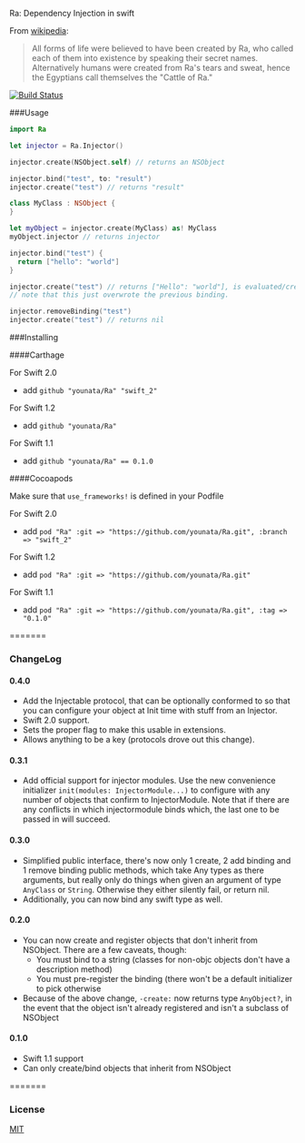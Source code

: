 Ra: Dependency Injection in swift

From [wikipedia](http://en.wikipedia.org/wiki/Ra): 

>All forms of life were believed to have been created by Ra, who called each of them into existence by speaking their secret names. Alternatively humans were created from Ra's tears and sweat, hence the Egyptians call themselves the "Cattle of Ra."

[![Build Status](https://api.travis-ci.org/younata/Ra.svg)](https://travis-ci.org/younata/Ra)

###Usage

```swift
import Ra

let injector = Ra.Injector()

injector.create(NSObject.self) // returns an NSObject

injector.bind("test", to: "result")
injector.create("test") // returns "result"

class MyClass : NSObject {
}

let myObject = injector.create(MyClass) as! MyClass
myObject.injector // returns injector

injector.bind("test") {
  return ["hello": "world"]
}

injector.create("test") // returns ["Hello": "world"], is evaluated/created when this is called.
// note that this just overwrote the previous binding.

injector.removeBinding("test")
injector.create("test") // returns nil

```

###Installing

####Carthage

For Swift 2.0

* add `github "younata/Ra" "swift_2"`

For Swift 1.2

* add `github "younata/Ra"`

For Swift 1.1

* add `github "younata/Ra" == 0.1.0`

####Cocoapods

Make sure that `use_frameworks!` is defined in your Podfile

For Swift 2.0

* add `pod "Ra" :git => "https://github.com/younata/Ra.git", :branch => "swift_2"`

For Swift 1.2

* add `pod "Ra" :git => "https://github.com/younata/Ra.git"`

For Swift 1.1

* add `pod "Ra" :git => "https://github.com/younata/Ra.git", :tag => "0.1.0"`

=======
### ChangeLog

#### 0.4.0

- Add the Injectable protocol, that can be optionally conformed to so that you can configure your object at Init time with stuff from an Injector.
- Swift 2.0 support.
- Sets the proper flag to make this usable in extensions.
- Allows anything to be a key (protocols drove out this change).

#### 0.3.1

- Add official support for injector modules. Use the new convenience initializer `init(modules: InjectorModule...)` to configure with any number of objects that confirm to InjectorModule. Note that if there are any conflicts in which injectormodule binds which, the last one to be passed in will succeed.

#### 0.3.0

- Simplified public interface, there's now only 1 create, 2 add binding and 1 remove binding public methods, which take Any types as there arguments, but really only do things when given an argument of type `AnyClass` or `String`. Otherwise they either silently fail, or return nil.
- Additionally, you can now bind any swift type as well.

#### 0.2.0

- You can now create and register objects that don't inherit from NSObject. There are a few caveats, though:
  - You must bind to a string (classes for non-objc objects don't have a description method)
  - You must pre-register the binding (there won't be a default initializer to pick otherwise
- Because of the above change, `-create:` now returns type `AnyObject?`, in the event that the object isn't already registered and isn't a subclass of NSObject

#### 0.1.0

- Swift 1.1 support
- Can only create/bind objects that inherit from NSObject

=======
### License

[MIT](LICENSE)

